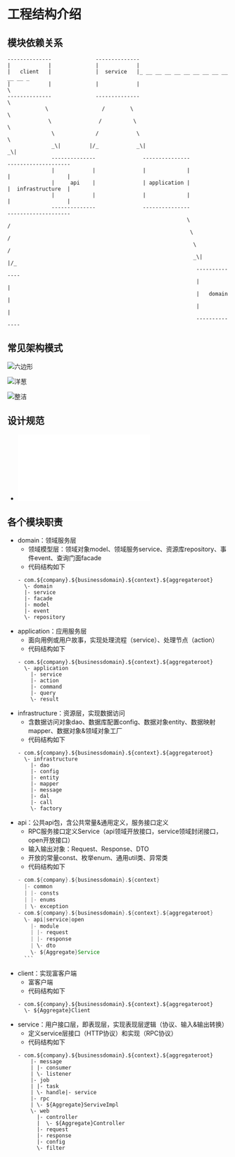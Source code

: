 # 工程结构介绍

## 模块依赖关系

    --------------              --------------
    |            |              |            |
    |   client   |              |  service   |_ __ __ __ __ __ __ __ __ __ __ __ _
    |            |              |            |                                    \                 
    --------------              --------------                                     \                
                \                 /        \                                        \               
                 \               /          \                                        \              
                  \             /            \                                        \             
                  _\|         |/_            _\|                                      _\|           
                  --------------               ---------------               --------------------   
                  |            |               |             |               |                  |   
                  |     api    |               | application |               |  infrastructure  |   
                  |            |               |             |               |                  |   
                  --------------               ---------------               --------------------   
                                                             \                  /                   
                                                              \                /                    
                                                               \              /                     
                                                               _\|          |/_                     
                                                                --------------                      
                                                                |            |                      
                                                                |   domain   | 
                                                                |            |
                                                                --------------

## 常见架构模式
![六边形](六边形架构.png)

![洋葱](洋葱架构.png)

![整洁](整洁架构.png)

## 设计规范
- ![API设计参考规范](api.md)
## 各个模块职责

- domain：领域服务层
    - 领域模型层：领域对象model、领域服务service、资源库repository、事件event、查询门面facade
    - 代码结构如下
    ```
    - com.${company}.${businessdomain}.${context}.${aggregateroot}
      \- domain
      |- service
      |- facade
      |- model
      |- event
      \- repository
    ```
- application：应用服务层
    - 面向用例或用户故事，实现处理流程（service）、处理节点（action）
    - 代码结构如下
    ```
    - com.${company}.${businessdomain}.${context}.${aggregateroot}
      \- application
        |- service
        |- action
        |- command
        |- query
        \- result
    ```
- infrastructure：资源层，实现数据访问
    - 含数据访问对象dao、数据库配置config、数据对象entity、数据映射mapper、数据对象&领域对象工厂
    - 代码结构如下
    ```
    - com.${company}.${businessdomain}.${context}.${aggregateroot}
      \- infrastructure
        |- dao
        |- config
        |- entity
        |- mapper
        |- message
        |- dal
        |- call
        \- factory
   ```
- api：公共api包，含公共常量&通用定义，服务接口定义
    - RPC服务接口定义Service（api领域开放接口，service领域封闭接口，open开放接口）
    - 输入输出对象：Request、Response、DTO
    - 开放的常量const、枚举enum、通用util类、异常类
    - 代码结构如下
    ```java
    - com.${company}.${businessdomain}.${context}
      |- common
      | |- consts
      | |- enums
      | \- exception
    - com.${company}.${businessdomain}.${context}.${aggregateroot}
      \- api|service|open
        |- module
        | |- request
        | |- response
        | \- dto
        \- ${Aggregate}Service
      ```
- client：实现富客户端
    - 富客户端
    - 代码结构如下
    ```
    - com.${company}.${businessdomain}.${context}.${aggregateroot}
      \- ${Aggregate}Client
    ```
- service：用户接口层，即表现层，实现表现层逻辑（协议、输入&输出转换）
    - 定义service层接口（HTTP协议）和实现（RPC协议）
    - 代码结构如下
    ```
    - com.${company}.${businessdomain}.${context}.${aggregateroot}
        |- message
        | |- consumer  
        | \- listener
        |- job
        | |- task
        | \- handle|- service
        |- rpc
        | \- ${Aggregate}ServiveImpl
        \- web
          |- controller
          |  \- ${Aggregate}Controller
          |- request
          |- response
          |- config
          \- filter    
    ```